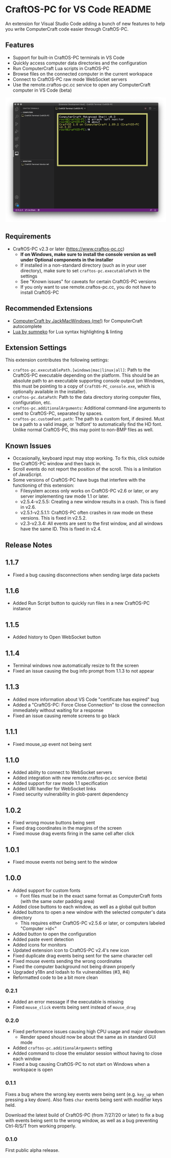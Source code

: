 # CraftOS-PC for VS Code README

An extension for Visual Studio Code adding a bunch of new features to help you write ComputerCraft code easier through CraftOS-PC.

## Features

* Support for built-in CraftOS-PC terminals in VS Code
* Quickly access computer data directories and the configuration
* Run ComputerCraft Lua scripts in CraftOS-PC
* Browse files on the connected computer in the current workspace
* Connect to CraftOS-PC raw mode WebSocket servers
* Use the remote.craftos-pc.cc service to open any ComputerCraft computer in VS Code (beta)

![Screenshot](media/screenshot.png)

## Requirements

* CraftOS-PC v2.3 or later (https://www.craftos-pc.cc)
  * **If on Windows, make sure to install the console version as well under Optional components in the installer**
  * If installed in a non-standard directory (such as in your user directory), make sure to set `craftos-pc.executablePath` in the settings
  * See "Known issues" for caveats for certain CraftOS-PC versions
  * If you only want to use remote.craftos-pc.cc, you do not have to install CraftOS-PC

## Recommended Extensions

* [ComputerCraft by JackMacWindows (me!)](https://marketplace.visualstudio.com/items?itemName=jackmacwindows.vscode-computercraft) for ComputerCraft autocomplete
* [Lua by sumneko](https://marketplace.visualstudio.com/items?itemName=sumneko.lua) for Lua syntax highlighting & linting

## Extension Settings

This extension contributes the following settings:

* `craftos-pc.executablePath.[windows|mac|linux|all]`: Path to the CraftOS-PC executable depending on the platform. This should be an absolute path to an executable supporting console output (on Windows, this must be pointing to a copy of `CraftOS-PC_console.exe`, which is optionally available in the installer).
* `craftos-pc.dataPath`: Path to the data directory storing computer files, configuration, etc.
* `craftos-pc.additionalArguments`: Additional command-line arguments to send to CraftOS-PC, separated by spaces.
* `craftos-pc.customFont.path`: The path to a custom font, if desired. Must be a path to a valid image, or 'hdfont' to automatically find the HD font. Unlike normal CraftOS-PC, this may point to non-BMP files as well.

## Known Issues

* Occasionally, keyboard input may stop working. To fix this, click outside the CraftOS-PC window and then back in.
* Scroll events do not report the position of the scroll. This is a limitation of JavaScript.
* Some versions of CraftOS-PC have bugs that interfere with the functioning of this extension:
  * Filesystem access only works on CraftOS-PC v2.6 or later, or any server implementing raw mode 1.1 or later.
  * v2.5.4-v2.5.5: Creating a new window results in a crash. This is fixed in v2.6.
  * v2.5.1-v2.5.1.1: CraftOS-PC often crashes in raw mode on these versions. This is fixed in v2.5.2.
  * v2.3-v2.3.4: All events are sent to the first window, and all windows have the same ID. This is fixed in v2.4.

## Release Notes

## 1.1.7

* Fixed a bug causing disconnections when sending large data packets

## 1.1.6

* Added Run Script button to quickly run files in a new CraftOS-PC instance

## 1.1.5

* Added history to Open WebSocket button

## 1.1.4

* Terminal windows now automatically resize to fit the screen
* Fixed an issue causing the bug info prompt from 1.1.3 to not appear

## 1.1.3

* Added more information about VS Code "certificate has expired" bug
* Added a "CraftOS-PC: Force Close Connection" to close the connection immediately without waiting for a response
* Fixed an issue causing remote screens to go black

## 1.1.1

* Fixed mouse_up event not being sent

## 1.1.0

* Added ability to connect to WebSocket servers
* Added integration with new remote.craftos-pc.cc service (beta)
* Added support for raw mode 1.1 specification
* Added URI handler for WebSocket links
* Fixed security vulnerability in glob-parent dependency

## 1.0.2

* Fixed wrong mouse buttons being sent
* Fixed drag coordinates in the margins of the screen
* Fixed mouse drag events firing in the same cell after click

## 1.0.1

* Fixed mouse events not being sent to the window

## 1.0.0

* Added support for custom fonts
  * Font files must be in the exact same format as ComputerCraft fonts (with the same outer padding area)
* Added close buttons to each window, as well as a global quit button
* Added buttons to open a new window with the selected computer's data directory
  * This requires either CraftOS-PC v2.5.6 or later, or computers labeled "Computer &gt;id&lt;"
* Added button to open the configuration
* Added paste event detection
* Added icons for monitors
* Updated extension icon to CraftOS-PC v2.4's new icon
* Fixed duplicate drag events being sent for the same character cell
* Fixed mouse events sending the wrong coordinates
* Fixed the computer background not being drawn properly
* Upgraded y18n and lodash to fix vulnerabilities (#3, #4)
* Reformatted code to be a bit more clean

### 0.2.1

* Added an error message if the executable is missing
* Fixed `mouse_click` events being sent instead of `mouse_drag`

### 0.2.0

* Fixed performance issues causing high CPU usage and major slowdown
  * Render speed should now be about the same as in standard GUI mode
* Added `craftos-pc.additionalArguments` setting
* Added command to close the emulator session without having to close each window
* Fixed a bug causing CraftOS-PC to not start on Windows when a workspace is open

### 0.1.1

Fixes a bug where the wrong key events were being sent (e.g. `key_up` when pressing a key down). Also fixes `char` events being sent with modifier keys held.

Download the latest build of CraftOS-PC (from 7/27/20 or later) to fix a bug with events being sent to the wrong window, as well as a bug preventing Ctrl-R/S/T from working properly.

### 0.1.0

First public alpha release.
